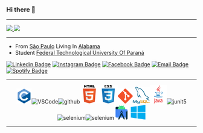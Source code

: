 ### Hi there 👋

<!--
**beatrizbenz/beatrizbenz** is a ✨ _special_ ✨ repository because its `README.md` (this file) appears on your GitHub profile.

Here are some ideas to get you started:

- 🔭 I’m currently working on ...
- 🌱 I’m currently learning ...
- 👯 I’m looking to collaborate on ...
- 🤔 I’m looking for help with ...
- 💬 Ask me about ...
- 📫 How to reach me: ...
- 😄 Pronouns: ...
- ⚡ Fun fact: ...
-->

***

<p>
  <a href="https://github.com/beatrizbenz/github-readme-stats">
    <img
      height="156" 
      src="https://github-readme-stats.vercel.app/api?username=beatrizbenz&count_private=true&show_icons=true&custom_title=Benz%20Github%20Stats&hide=issues&theme=vision-friendly-dark"
    />
    </a>
  <a href="https://github.com/beatrizbenz/github-readme-stats">
    <img
      height="156"
      src="https://github-readme-stats.vercel.app/api/top-langs/?username=beatrizbenz&&layout=compact&theme=vision-friendly-dark&langs_count=8)"
    />
  </a>
<p>

*** 

* From [São Paulo](https://pt.wikipedia.org/wiki/S%C3%A3o_Paulo) Living In [Alabama](https://en.wikipedia.org/wiki/Alabama)
* Student [Federal Technological University Of Paraná](http://www.utfpr.edu.br/)

 [![Linkedin Badge](https://img.shields.io/badge/-LinkedIn-blue?style=flat-square&logo=Linkedin&logoColor=white&link=hhttps://br.linkedin.com/in/beatriz-benz)](https://br.linkedin.com/in/beatriz-benz) 
  [![Instagram Badge](https://img.shields.io/badge/-Instagram-blue?style=flat-square&logo=Instagram&logoColor=white&link=https://www.instagram.com/beatriz_benz/)](https://www.instagram.com/beatriz_benz/) 
  [![Facebook Badge](https://img.shields.io/badge/-Facebook-blue?style=flat-square&logo=Facebook&logoColor=white&link=https://www.facebook.com/BiaBenz/)](https://www.facebook.com/BiaBenz/)
   [![Email Badge](https://img.shields.io/badge/-Email-blue?style=flat-square&logo=Gmail&logoColor=white&link=https://br.linkedin.com/in/beatriz-benz)](mailto:beatriz_benz@hotmail.com)
  [![Spotify Badge](https://img.shields.io/badge/-Spotify-blue?style=flat-square&logo=Spotify&logoColor=white&link=https://open.spotify.com/user/227aia4vxh6msph5s466nap3i/)](https://open.spotify.com/user/227aia4vxh6msph5s466nap3i)
  

 ***
 <p align = "center">
  <img src="https://raw.githubusercontent.com/devicons/devicon/master/icons/c/c-original.svg" alt="c" width="40" height="40"/><img   
  <img src="https://github.com/keikomori/icons-badges/blob/master/icons/VSCode/vscode.svg" alt="VSCode" width="40" height="40"/><img                                                                               
  src="https://github.com/urielcaire/aprendamd/blob/master/imgs/github.png" alt="github" width="40" height="40"/><img                                                               src="https://raw.githubusercontent.com/devicons/devicon/2809b567852a4648062a2d3e7c1c531367458c0b/icons/html5/html5-original-wordmark.svg" alt="html5" width="50" height="50"/><img
  src="https://raw.githubusercontent.com/devicons/devicon/2809b567852a4648062a2d3e7c1c531367458c0b/icons/css3/css3-original-wordmark.svg" alt="css3" width="50" height="50"/><img
  src="https://raw.githubusercontent.com/devicons/devicon/master/icons/git/git-original.svg" alt="git" width="40" height="40"/><img src="https://raw.githubusercontent.com/marcelodib/marcelodib/master/assets/mysql.png" alt="mysql" width="45" height="45"/><img
  src="https://raw.githubusercontent.com/devicons/devicon/1119b9f84c0290e0f0b38982099a2bd027a48bf1/icons/java/java-original-wordmark.svg" alt="java" width="45" height="50"/><img  src="https://camo.githubusercontent.com/abbaedce4b226ea68b0fd43521472b0b146d5ed57956116f69752f43e7ddd7d8/68747470733a2f2f6a756e69742e6f72672f6a756e6974352f6173736574732f696d672f6a756e6974352d6c6f676f2e706e67" alt="junit5" width="36" height="40"/><img
  src="https://static-00.iconduck.com/assets.00/selenium-icon-512x496-obrnvg2v.png" alt="selenium" width="40" height="40"/><img 
  src="https://opencollective-production.s3-us-west-1.amazonaws.com/efa23630-0509-11e8-bf7d-fb9c62253aad.png" alt="selenium" width="40" height="40"/><img 
                                                                                                                                 
   <img 
src="https://raw.githubusercontent.com/devicons/devicon/1119b9f84c0290e0f0b38982099a2bd027a48bf1/icons/androidstudio/androidstudio-original.svg" alt="android" width="40" height="40"/>                                                                                                                                                                              <img 
src="https://raw.githubusercontent.com/devicons/devicon/2809b567852a4648062a2d3e7c1c531367458c0b/icons/windows8/windows8-original.svg" alt="windows" width="40" height="40"/>
 </p>

  </table>  
<hr/>






